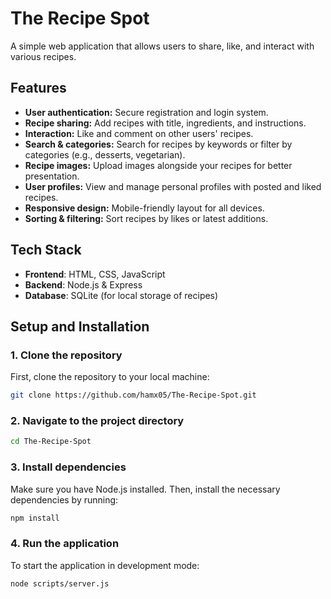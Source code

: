 # The Recipe Spot

A simple web application that allows users to share, like, and interact with various recipes.

## Features
- **User authentication:** Secure registration and login system.
- **Recipe sharing:** Add recipes with title, ingredients, and instructions.
- **Interaction:** Like and comment on other users' recipes.
- **Search & categories:** Search for recipes by keywords or filter by categories (e.g., desserts, vegetarian).
- **Recipe images:** Upload images alongside your recipes for better presentation.
- **User profiles:** View and manage personal profiles with posted and liked recipes.
- **Responsive design:** Mobile-friendly layout for all devices.
- **Sorting & filtering:** Sort recipes by likes or latest additions.


## Tech Stack
- **Frontend**: HTML, CSS, JavaScript
- **Backend**: Node.js & Express
- **Database**: SQLite (for local storage of recipes)

## Setup and Installation

### 1. Clone the repository
First, clone the repository to your local machine:
```bash
git clone https://github.com/hamx05/The-Recipe-Spot.git
```

### 2. Navigate to the project directory
```bash
cd The-Recipe-Spot
```

### 3. Install dependencies
Make sure you have Node.js installed. Then, install the necessary dependencies by running:
```bash
npm install
```

### 4. Run the application
To start the application in development mode:
```bash
node scripts/server.js
```
